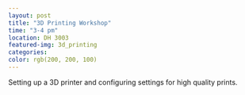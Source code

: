 ```yaml
---
layout: post
title: "3D Printing Workshop"
time: "3-4 pm"
location: DH 3003
featured-img: 3d_printing
categories:
color: rgb(200, 200, 100)
---
```


Setting up a 3D printer and configuring settings for high quality prints.
